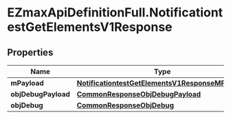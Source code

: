 # EZmaxApiDefinitionFull.NotificationtestGetElementsV1Response

## Properties

Name | Type | Description | Notes
------------ | ------------- | ------------- | -------------
**mPayload** | [**NotificationtestGetElementsV1ResponseMPayload**](NotificationtestGetElementsV1ResponseMPayload.md) |  | 
**objDebugPayload** | [**CommonResponseObjDebugPayload**](CommonResponseObjDebugPayload.md) |  | [optional] 
**objDebug** | [**CommonResponseObjDebug**](CommonResponseObjDebug.md) |  | [optional] 


